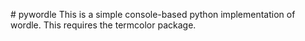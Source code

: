#   p y w o r d l e 
 
This is a simple console-based python implementation of wordle. This requires the termcolor package. 
